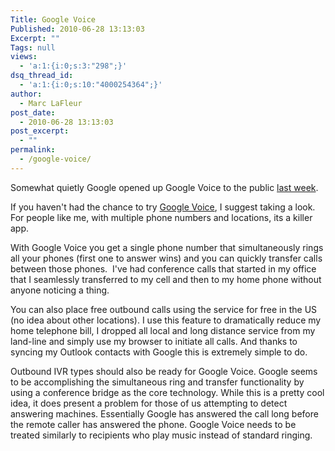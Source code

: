 ```yaml
---
Title: Google Voice
Published: 2010-06-28 13:13:03
Excerpt: ""
Tags: null
views:
  - 'a:1:{i:0;s:3:"298";}'
dsq_thread_id:
  - 'a:1:{i:0;s:10:"4000254364";}'
author:
  - Marc LaFleur
post_date:
  - 2010-06-28 13:13:03
post_excerpt:
  - ""
permalink:
  - /google-voice/
---
```

<p>Somewhat quietly Google opened up Google Voice to the public <a href="http://googlemobile.blogspot.com/2010/06/google-voice-for-everyone.html" target="_blank">last week</a>.</p>  <p>If you haven't had the chance to try <a href="http://www.google.com/voice" target="_blank">Google Voice</a>, I suggest taking a look. For people like me, with multiple phone numbers and locations, its a killer app. </p>  <p>With Google Voice you get a single phone number that simultaneously rings all your phones (first one to answer wins) and you can quickly transfer calls between those phones.&#160; I've had conference calls that started in my office that I seamlessly transferred to my cell and then to my home phone without anyone noticing a thing. </p>  <p>You can also place free outbound calls using the service for free in the US (no idea about other locations). I use this feature to dramatically reduce my home telephone bill, I dropped all local and long distance service from my land-line and simply use my browser to initiate all calls. And thanks to syncing my Outlook contacts with Google this is extremely simple to do. </p>  <p>Outbound IVR types should also be ready for Google Voice. Google seems to be accomplishing the simultaneous ring and transfer functionality by using a conference bridge as the core technology. While this is a pretty cool idea, it does present a problem for those of us attempting to detect answering machines. Essentially Google has answered the call long before the remote caller has answered the phone. Google Voice needs to be treated similarly to recipients who play music instead of standard ringing. </p><img src="http://gotspeech.net/aggbug.aspx?PostID=10552" width="1" height="1"/>